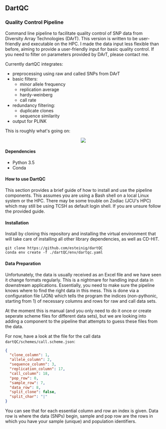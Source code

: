 ## DartQC
### Quality Control Pipeline

Command line pipeline to facilitate quality control of SNP data from Diversity Array Technologies (DArT). This version is written to be user-friendly and executable on the HPC. I made the data input less flexible than before, aiming to provide a user-friendly input for basic quality control. If you need to filter on parameters provided by DArT, please contact me. 

Currently dartQC integrates:

- preprocessing using raw and called SNPs from DArT
- basic filters:
  - minor allele frequency
  - replication average
  - hardy-weinberg
  - call rate
- redundancy filtering:
  - duplicate clones
  - sequence similarity
- output for PLINK

This is roughly what's going on:

<p align="center">
 <img src="https://github.com/esteinig/dartQC/blob/master/workflow.png">
</p>

#### Dependencies

- Python 3.5
- Conda

#### How to use DartQC

This section provides a brief guide of how to install and use the pipeline components. This assumes you are using a Bash shell on a local Linux system or the HPC. There may be some trouble on Zodiac (JCU's HPC) which may still be using TCSH as default login shell. If you are unsure follow the provided guide.

#### Installation

Install by cloning this repository and installing the virtual environment that will take care of installing all other library dependencies, as well as CD-HIT.

```
git clone https://github.com/esteinig/dartQC
conda env create -f ./dartQC/env/dartqc.yaml
```

#### Data Preparation

Unfortunately, the data is usually received as an Excel file and we have seen it change formats regularly. This is a nightmare for handling input data in downstream applications. Essentially, you need to make sure the pipeline knows where to find the right data in this mess. This is done via a configuration file (JON) which tells the program the indices (non-pythonic, starting from 1) of necessary columns and rows for raw and call data sets. 

At the moment this is manual (and you only need to do it once or create seperate scheme files for different data sets), but we are looking into adding a component to the pipeline that attempts to guess these files from the data.

For now, have a look at the file for the call data `dartQC/schemes/call.scheme.json`:

```json
{
  "clone_column": 1,
  "allele_column": 2,
  "sequence_column": 3,
  "replication_column": 17,
  "call_column": 18,
  "pop_row": 0,
  "sample_row": 7,
  "data_row": 8,
  "split_clone": false,
  "split_char": "|"
}
```

You can see that for each essential column and row an index is given. Data row is where the data (SNPs) begin, sample and pop row are the rows in which you have your sample (unique) and population identifiers.

